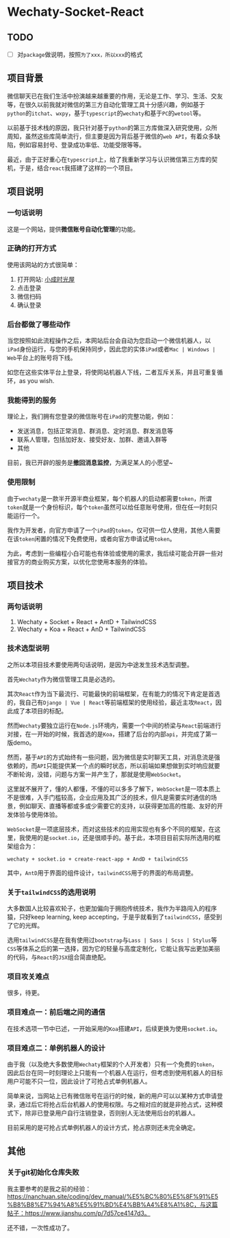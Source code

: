 # Wechaty-Socket-React

## TODO
- [ ] 对`package`做说明，按照`为了xxx，所以xxx`的格式

## 项目背景
微信聊天已在我们生活中扮演越来越重要的作用，无论是工作、学习、生活、交友等，在很久以前我就对微信的第三方自动化管理工具十分感兴趣，例如基于`python`的`itchat`、`wxpy`，基于`typescript`的`wechaty`和基于`PC`的`wetool`等。

以前基于技术栈的原因，我只针对基于`python`的第三方库做深入研究使用，众所周知，虽然这些库简单流行，但主要是因为背后基于微信的`web API`，有着众多缺陷，例如容易封号、登录成功率低、功能受限等等。

最近，由于正好重心在`typescript`上，给了我重新学习与认识微信第三方库的契机，于是，结合`react`我搭建了这样的一个项目。

## 项目说明
### 一句话说明
这是一个网站，提供**微信账号自动化管理**的功能。

### 正确的打开方式
使用该网站的方式很简单：
1. 打开网站: [小成时光屋](https://cxy.nanchuan.site)
2. 点击登录
3. 微信扫码
4. 确认登录

### 后台都做了哪些动作
当您按照如此流程操作之后，本网站后台会自动为您启动一个微信机器人，以`iPad`身份运行，与您的手机保持同步，因此您的实体`iPad`或者`Mac | Windows | Web`平台上的账号将下线。

如您在这些实体平台上登录，将使网站机器人下线，二者互斥关系，并且可重复循环，as you wish.

### 我能得到的服务
理论上，我们拥有您登录的微信账号在`iPad`的完整功能，例如：
- 发送消息，包括正常消息、群消息、定时消息、群发消息等
- 联系人管理，包括加好友、接受好友、加群、邀请入群等
- 其他

目前，我已开辟的服务是**撤回消息监控**，为满足某人的小愿望~

### 使用限制
由于`wechaty`是一款半开源半商业框架，每个机器人的启动都需要`token`，所谓`token`就是一个身份标识，每个`token`虽然可以给任意账号使用，但在任一时刻只能运行一个。

我作为开发者，向官方申请了一个`iPad`的`token`，仅可供一位人使用，其他人需要在该`token`闲置的情况下免费使用，或者向官方申请试用`token`。

为此，考虑到一些编程小白可能也有体验或使用的需求，我后续可能会开辟一些对接官方的商业购买方案，以优化您使用本服务的体验。


## 项目技术
### 两句话说明
1. Wechaty + Socket + React + AntD + TailwindCSS
2. Wechaty + Koa + React + AnD + TailwindCSS

### 技术选型说明
之所以本项目技术要使用两句话说明，是因为中途发生技术选型调整。

首先`Wechaty`作为微信管理工具是必选的。

其次`React`作为当下最流行、可能最快的前端框架，在有能力的情况下肯定是首选的，我自己有`Django | Vue | React`等前端框架的使用经验，最近主攻`React`，因此成了本项目的标配。

然而`Wechaty`要独立运行在`Node.js`环境内，需要一个中间的桥梁与`React`前端进行对接，在一开始的时候，我首选的是`Koa`，搭建了后台的内部`api`，并完成了第一版demo。

然而，基于`API`的方式始终有一些问题，因为微信是实时聊天工具，对消息流是强依赖的，而`API`只能提供某一个点的瞬时状态，所以前端如果想做到实时响应就要不断轮询，没错，问题与方案一并产生了，那就是使用`WebSocket`。

这里就不展开了，懂的人都懂，不懂的可以多多了解下，`WebSocket`是一项本质上不是很难，入手门槛较高，企业应用及其广泛的技术，但凡是需要实时通信的场景，例如聊天、直播等都或多或少需要它的支持，以获得更加高的性能、友好的开发体验与使用体验。

`WebSocket`是一项底层技术，而对这些技术的应用实现也有多个不同的框架，在这里，我使用的是`socket.io`，还是很顺手的。基于此，本项目目前实际所选用的框架组合为：
```text
wechaty + socket.io + create-react-app + AndD + tailwindCSS
```

其中，`AntD`用于界面的组件设计，`tailwindCSS`用于的界面的布局调整。

### 关于`tailwindCSS`的选用说明
大多数国人比较喜欢轮子，也更加偏向于拥抱传统技术，我作为半路闯入的程序猿，只好keep learning, keep accepting，于是乎就看到了`tailwindCSS`，感受到了它的光辉。

选用`tailwindCSS`是在我有使用过`bootstrap`与`Lass | Sass | Scss | Stylus`等`CSS`等体系之后的第一选择，因为它的轻量与高度定制化，它能让我写出更加美丽的代码，与`React`的`JSX`组合简直绝配。

### 项目攻关难点
很多，待更。

### 项目难点一：前后端之间的通信
在技术选项一节中已述，一开始采用的`Koa`搭建`API`，后续更换为使用`socket.io`。

### 项目难点二：单例机器人的设计
由于我（以及绝大多数使用`Wechaty`框架的个人开发者）只有一个免费的`token`，因此后台在同一时刻理论上只能有一个机器人在运行，但考虑到使用机器人的目标用户可能不只一位，因此设计了可抢占式单例机器人。

简单来说，当网站上已有微信账号在运行的时候，新的用户可以以某种方式申请登录，通过后它将抢占后台机器人的使用权限。与之相对应的就是非抢占式，这种模式下，除非已登录用户自行注销登录，否则别人无法使用后台的机器人。

目前采用的是可抢占式单例机器人的设计方式，抢占原则还未完全确定。

## 其他
### 关于git初始化仓库失败
我主要参考的是我之前的经验：https://nanchuan.site/coding/dev_manual/%E5%BC%80%E5%8F%91%E5%B8%B8%E7%94%A8%E5%91%BD%E4%BB%A4%E8%A1%8C，与这篇帖子：https://www.jianshu.com/p/7d57ce4147d3。

还不错，一次性成功了。

